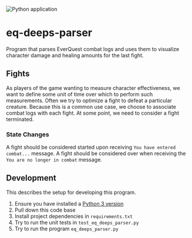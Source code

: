 ![Python application](https://github.com/aclifford3/eq-deeps-parser/workflows/Python%20application/badge.svg)

# eq-deeps-parser
Program that parses EverQuest combat logs and uses them to visualize character damage and healing amounts for the last
fight.

## Fights
As players of the game wanting to measure character effectiveness, we want to define some unit of time over which to
perform such measurements.  Often we try to optimize a fight to defeat a particular creature.  Because this is a common
use case, we choose to associate combat logs with each fight.  At some point, we need to consider
a fight terminated.  

### State Changes
A fight should be considered started upon receiving `You have entered combat...` message.  A fight
should be considered over when receiving the `You are no longer in combat` message.

## Development
This describes the setup for developing this program.

1.  Ensure you have installed a [Python 3 version](https://www.python.org/downloads/)
2.  Pull down this code base
3.  Install project dependencies in `requirements.txt`
4.  Try to run the unit tests in `test_eq_deeps_parser.py`
5.  Try to run the program `eq_deeps_parser.py`

